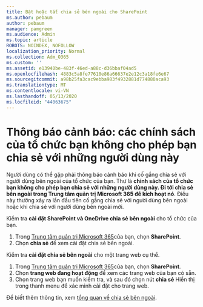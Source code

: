 ```yaml
---
title: Bật hoặc tắt chia sẻ bên ngoài cho SharePoint
ms.author: pebaum
author: pebaum
manager: pamgreen
ms.audience: Admin
ms.topic: article
ROBOTS: NOINDEX, NOFOLLOW
localization_priority: Normal
ms.collection: Adm_O365
ms.custom: ''
ms.assetid: e13940be-483f-46ed-a88c-d36bbaf04ad5
ms.openlocfilehash: 4883c5a8fe77610e86a66637e2e12c3a18fe6e67
ms.sourcegitcommit: a98b25fa3cac9ebba983f4932881d774880aca93
ms.translationtype: MT
ms.contentlocale: vi-VN
ms.lasthandoff: 05/13/2020
ms.locfileid: "44063675"
---
```

# <a name="warning-message-your-organizations-policies-dont-allow-you-to-share-with-these-users"></a>Thông báo cảnh báo: các chính sách của tổ chức bạn không cho phép bạn chia sẻ với những người dùng này

Người dùng có thể gặp phải thông báo cảnh báo khi cố gắng chia sẻ với người dùng bên ngoài của tổ chức của bạn. Thư là **chính sách của tổ chức bạn không cho phép bạn chia sẻ với những người dùng này. Đi tới chia sẻ bên ngoài trong Trung tâm quản trị Microsoft 365 để kích hoạt nó**. Điều này thường xảy ra lần đầu tiên cố gắng chia sẻ với người dùng bên ngoài hoặc khi chia sẻ với người dùng bên ngoài mới.

Kiểm tra **cài đặt SharePoint và OneDrive chia sẻ bên ngoài** cho tổ chức của bạn.

1. Trong [Trung tâm quản trị Microsoft 365](https://admin.microsoft.com/AdminPortal/Home#/homepage">https://admin.microsoft.com/)của bạn, chọn **SharePoint**.
3. Chọn **chia sẻ** để xem cài đặt chia sẻ bên ngoài.

Kiểm tra **cài đặt chia sẻ bên ngoài** cho một trang web cụ thể.

1. Trong [Trung tâm quản trị Microsoft 365](https://admin.microsoft.com/AdminPortal/Home#/homepage">https://admin.microsoft.com/)của bạn, chọn **SharePoint**.
2. Chọn **trang web đang hoạt động** để xem các trang web của bạn có sẵn.
3. Chọn trang web bạn muốn kiểm tra, và sau đó chọn nút **chia sẻ** Hiển thị trong thanh menu để xác minh cài đặt cho trang web.

Để biết thêm thông tin, xem [tổng quan về chia sẻ bên ngoài](https://docs.microsoft.com/sharepoint/external-sharing-overview).